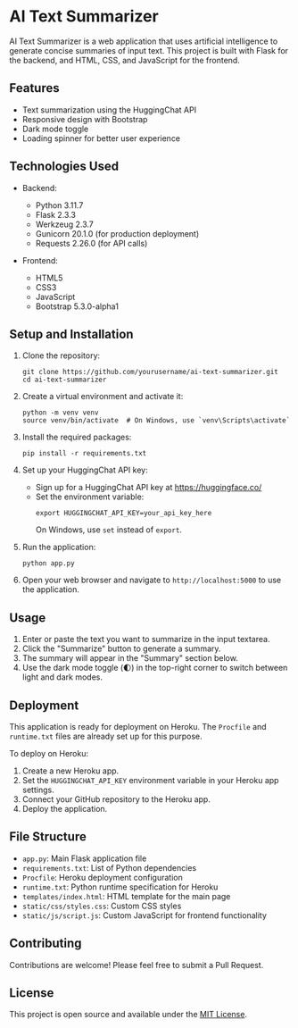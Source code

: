 # AI Text Summarizer

AI Text Summarizer is a web application that uses artificial intelligence to generate concise summaries of input text. This project is built with Flask for the backend, and HTML, CSS, and JavaScript for the frontend.

## Features

- Text summarization using the HuggingChat API
- Responsive design with Bootstrap
- Dark mode toggle
- Loading spinner for better user experience

## Technologies Used

- Backend:
  - Python 3.11.7
  - Flask 2.3.3
  - Werkzeug 2.3.7
  - Gunicorn 20.1.0 (for production deployment)
  - Requests 2.26.0 (for API calls)

- Frontend:
  - HTML5
  - CSS3
  - JavaScript
  - Bootstrap 5.3.0-alpha1

## Setup and Installation

1. Clone the repository:
   ```
   git clone https://github.com/yourusername/ai-text-summarizer.git
   cd ai-text-summarizer
   ```

2. Create a virtual environment and activate it:
   ```
   python -m venv venv
   source venv/bin/activate  # On Windows, use `venv\Scripts\activate`
   ```

3. Install the required packages:
   ```
   pip install -r requirements.txt
   ```

4. Set up your HuggingChat API key:
   - Sign up for a HuggingChat API key at https://huggingface.co/
   - Set the environment variable:
     ```
     export HUGGINGCHAT_API_KEY=your_api_key_here
     ```
     On Windows, use `set` instead of `export`.

5. Run the application:
   ```
   python app.py
   ```

6. Open your web browser and navigate to `http://localhost:5000` to use the application.

## Usage

1. Enter or paste the text you want to summarize in the input textarea.
2. Click the "Summarize" button to generate a summary.
3. The summary will appear in the "Summary" section below.
4. Use the dark mode toggle (🌓) in the top-right corner to switch between light and dark modes.

## Deployment

This application is ready for deployment on Heroku. The `Procfile` and `runtime.txt` files are already set up for this purpose.

To deploy on Heroku:

1. Create a new Heroku app.
2. Set the `HUGGINGCHAT_API_KEY` environment variable in your Heroku app settings.
3. Connect your GitHub repository to the Heroku app.
4. Deploy the application.

## File Structure

- `app.py`: Main Flask application file
- `requirements.txt`: List of Python dependencies
- `Procfile`: Heroku deployment configuration
- `runtime.txt`: Python runtime specification for Heroku
- `templates/index.html`: HTML template for the main page
- `static/css/styles.css`: Custom CSS styles
- `static/js/script.js`: Custom JavaScript for frontend functionality

## Contributing

Contributions are welcome! Please feel free to submit a Pull Request.

## License

This project is open source and available under the [MIT License](LICENSE).

